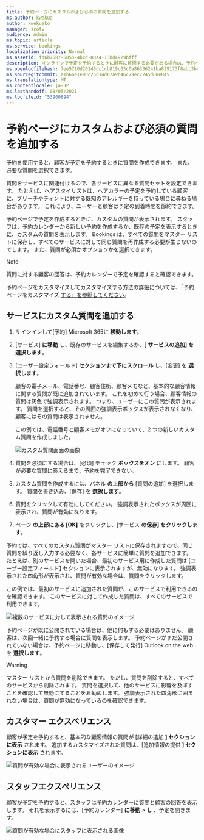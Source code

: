 ```yaml
---
title: 予約ページにカスタムおよび必須の質問を追加する
ms.author: kwekua
author: kwekuako
manager: scotv
audience: Admin
ms.topic: article
ms.service: bookings
localization_priority: Normal
ms.assetid: fd6b7587-5055-4bcd-83a4-13bd4929bfff
description: オンラインで予定を予約するときに顧客に質問する必要がある場合は、予約ページにカスタムの質問と必要な質問を追加できます。
ms.openlocfilehash: 7ee5710d20145dc1cb819c03c0a86336241ba829173f8abc3b4fdf2a96aa719e
ms.sourcegitcommit: a1b66e1e80c25d14d67a9b46c79ec7245d88e045
ms.translationtype: MT
ms.contentlocale: ja-JP
ms.lasthandoff: 08/05/2021
ms.locfileid: "53900894"
---
```

# <a name="add-custom-and-required-questions-to-the-booking-page"></a>予約ページにカスタムおよび必須の質問を追加する

予約を使用すると、顧客が予定を予約するときに質問を作成できます。 また、必要な質問を選択できます。

質問をサービスに関連付けるので、各サービスに異なる質問セットを設定できます。 たとえば、ヘアスタイリストは、ヘアカラーの予定を予約している顧客に、ブリーチやティントに対する既知のアレルギーを持っている場合に尋ねる場合があります。 これにより、ユーザーと顧客は予定の到着時間を節約できます。

予約ページで予定を作成するときに、カスタムの質問が表示されます。 スタッフは、予約カレンダーから新しい予約を作成するか、既存の予定を表示するときに、カスタムの質問を表示します。 Bookings は、すべての質問をマスター リストに保存し、すべてのサービスに対して同じ質問を再作成する必要が生じないのでします。 また、質問が必須かオプションかを選択できます。

> [!NOTE]
> 質問に対する顧客の回答は、予約カレンダーで予定を確認すると確認できます。

予約ページをカスタマイズしてカスタマイズする方法の詳細については、「予約ページをカスタマイズ [する」を参照してください](customize-booking-page.md)。

## <a name="add-custom-questions-to-your-services"></a>サービスにカスタム質問を追加する

1. サインインして[予約] Microsoft 365に **移動します**。

1. [サービス] **に移動** し、既存のサービスを編集するか、[ **サービスの追加] を選択します**。

1. [ユーザー設定フィールド] **セクションまで下にスクロール** し、[変更] を **選択します**。

   顧客の電子メール、電話番号、顧客住所、顧客メモなど、基本的な顧客情報に関する質問が既に追加されています。 これを初めて行う場合、顧客情報の質問は灰色で強調表示されます。 つまり、ユーザーにこの質問が表示されます。 質問を選択すると、その周囲の強調表示ボックスが表示されなくなり、顧客にはその質問は表示されません。

   この例では、電話番号と顧客メモがオフになっていて、2 つの新しいカスタム質問を作成しました。

   ![カスタム質問画面の画像](../media/bookings-questions-custom-fields.png)

1. 質問を必須にする場合は、[必須] チェック **ボックスをオン** にします。 顧客が必要な質問に答えるまで、予約を完了できない。

1. カスタム質問を作成するには、パネル **の上部から** [質問の追加] を選択します。 質問を書き込み、[保存] を **選択します**。

1. 質問をクリックして有効にしてください。 強調表示されたボックスが周囲に表示され、質問が有効になります。

1. ページ **の上部にある [OK]** をクリックし、[サービス **の保存] をクリックします**。

予約では、すべてのカスタム質問がマスター リストに保存されますので、同じ質問を繰り返し入力する必要なく、各サービスに簡単に質問を追加できます。 たとえば、別のサービスを開いた場合、最初のサービス用に作成した質問は [ユーザー設定フィールド] セクションに表示されますが、無効になります。 強調表示された四角形が表示され、質問が有効な場合は、質問をクリックします。

この例では、最初のサービスに追加された質問が、このサービスで利用できるのを確認できます。 このサービスに対して作成した質問は、すべてのサービスで利用できます。

   ![複数のサービスに対して表示される質問のイメージ](../media/bookings-questions-services.png)

予約ページが既に公開されている場合は、他に何もする必要はありません。 顧客は、次回一緒に予約する場合に質問を表示します。 予約ページがまだ公開されていない場合は、予約ページに移動し、[保存して発行] Outlook on the webを **選択します**。

> [!WARNING]
> マスター リストから質問を削除できます。 ただし、質問を削除すると、すべてのサービスから削除されます。 質問を選択して、他のサービスに影響を及ぼすことを確認して無効にすることをお勧めします。 強調表示された四角形に囲まれない場合は、質問が無効になっているのを確認できます。

## <a name="customer-experience"></a>カスタマー エクスペリエンス

顧客が予定を予約すると、基本的な顧客情報の質問が [詳細の追加 **] セクションに表示** されます。 追加するカスタマイズされた質問は、[追加情報の提供 **] セクションに表示** されます。

![質問が有効な場合に表示されるユーザーのイメージ](../media/bookings-questions-customer.png)

## <a name="staff-experience"></a>スタッフエクスペリエンス

顧客が予定を予約すると、スタッフは予約カレンダーに質問と顧客の回答を表示します。 それを表示するには、[予約カレンダー] **に移動** \> **し** 、予定を開きます。

![質問が有効な場合にスタッフに表示される画像](../media/bookings-questions-staff.png)
